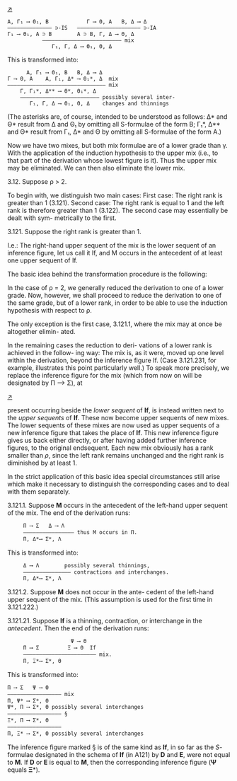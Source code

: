 <!--  <../page-segments/302-left.md> -->
[↗](../image-segments/302-left.png)


```
A, Γ₁ ⟶ Θ₁, B            Γ ⟶ Θ, A   B, Δ ⟶ Δ
—————————————— ⊃-IS   ———————————————————— ⊃-IA
Γ₁ ⟶ Θ₁, A ⊃ B        A ⊃ B, Γ, Δ ⟶ Θ, Δ
           ————————————————————————— mix
              Γ₁, Γ, Δ ⟶ Θ₁, Θ, Δ
```

This is transformed into:

```
      A, Γ₁ ⟶ Θ₁, B   B, Δ ⟶ Δ
Γ ⟶ Θ, A    A, Γ₁, Δ* ⟶ Θ₁*, Δ  mix
——————————————————————————————— mix
    Γ, Γ₁*, Δ** ⟶ Θ*, Θ₁*, Δ
    ————————————————————————— possibly several inter-
       Γ₁, Γ, Δ ⟶ Θ₁, Θ, Δ    changes and thinnings
```

(The asterisks are, of course, intended to be
understood as follows: Δ* and Θ* result from Δ and
Θ₁ by omitting all S-formulae of the form B; Γ₁*,
Δ** and Θ* result from Γ₁, Δ* and Θ by omitting
all S-formulae of the form A.)

Now we have two mixes, but both mix formulae
are of a lower grade than γ. With the application of the
induction hypothesis to the upper mix (i.e., to that
part of the derivation whose lowest figure is it).
Thus the upper mix may be eliminated. We can
then also eliminate the lower mix.

3.12. Suppose ρ > 2.

To begin with, we distinguish two main cases:
First case: The right rank is greater than 1 (3.121).
Second case: The right rank is equal to 1 and the
left rank is therefore greater than 1 (3.122). The
second case may essentially be dealt with sym-
metrically to the first.

3.121. Suppose the right rank is greater than 1.

I.e.: The right-hand upper sequent of the mix is
the lower sequent of an inference figure, let us call
it If, and M occurs in the antecedent of at least one
upper sequent of If.

The basic idea behind the transformation procedure
is the following:

In the case of ρ = 2, we generally reduced the
derivation to one of a lower grade. Now, however,
we shall proceed to reduce the derivation to one
of the same grade, but of a lower rank, in order to be
able to use the induction hypothesis with respect
to ρ.

The only exception is the first case, 3.121.1,
where the mix may at once be altogether elimin-
ated.

In the remaining cases the reduction to deri-
vations of a lower rank is achieved in the follow-
ing way: The mix is, as it were, moved up one level
within the derivation, beyond the inference figure
If. (Case 3.121.231, for example, illustrates this
point particularly well.) To speak more precisely,
we replace the inference figure for the mix (which
from now on will be designated by Π ⟶ Σ), at

<!--  <../page-segments/302-right.md> -->
[↗](../image-segments/302-right.png)


present occurring beside the *lower sequent* of **If**, is
instead written next to the *upper sequents* of **If**. These
now become upper sequents of new mixes. The
lower sequents of these mixes are now used as
upper sequents of a new inference figure that takes
the place of **If**. This new inference figure gives us
back either directly, or after having added further
inference figures, to the original endsequent. Each
new mix obviously has a rank smaller than *ρ*,
since the left rank remains unchanged and the
right rank is diminished by at least 1.

In the strict application of this basic idea special
circumstances still arise which make it necessary to
distinguish the corresponding cases and to deal
with them separately.

3.121.1. Suppose **M** occurs in the antecedent of
the left-hand upper sequent of the mix. The end of
the derivation runs:

```txt
     Π ⟶ Σ   Δ ⟶ Λ
     ———————————————— thus M occurs in Π.
     Π, Δ*⟶ Σ*, Λ
```

This is transformed into:

```txt
     Δ ⟶ Λ        possibly several thinnings,
     ——————————————— contractions and interchanges.
     Π, Δ*⟶ Σ*, Λ
```

3.121.2. Suppose **M** does not occur in the ante-
cedent of the left-hand upper sequent of the mix.
(This assumption is used for the first time in
3.121.222.)

3.121.21. Suppose **If** is a thinning, contraction,
or interchange in the *antecedent*. Then the end of the
derivation runs:

```txt
                    Ψ ⟶ Θ
     Π ⟶ Σ         Ξ ⟶ Θ  If
     ——————————————————————— mix.
     Π, Ξ*⟶ Σ*, Θ
```

This is transformed into:

```txt
Π ⟶ Σ   Ψ ⟶ Θ
————————————————— mix
Π, Ψ* ⟶ Σ*, Θ
Ψ*, Π ⟶ Σ*, Θ possibly several interchanges
————————————————— §
Ξ*, Π ⟶ Σ*, Θ
————————————————— 
Π, Ξ* ⟶ Σ*, Θ possibly several interchanges
```

The inference figure marked § is of the same kind
as **If**, in so far as the *S*-formulae designated in the
schema of **If** (in A121) by **D** and **E**, were not equal
to **M**. If **D** or **E** is equal to **M**, then the corresponding
inference figure (**Ψ** equals **Ξ***).

